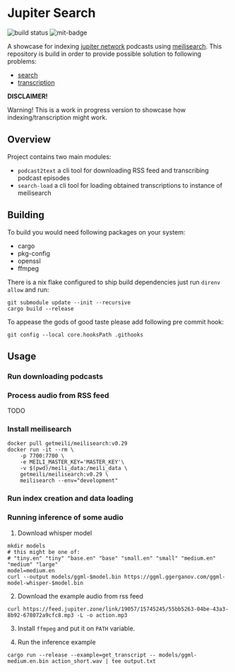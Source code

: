 # Jupiter Search

![build status](https://github.com/flakm/jupiter-search/actions/workflows/build.yml/badge.svg)
![mit-badge](https://img.shields.io/badge/license-MIT-blue.svg)

A showcase for indexing [jupiter network](https://www.jupiterbroadcasting.com/) podcasts using [meilisearch](https://www.meilisearch.com/).
This repository is build in order to provide possible solution to following problems:

- [search](https://github.com/JupiterBroadcasting/jupiterbroadcasting.com/issues/26)
- [transcription](https://github.com/JupiterBroadcasting/jupiterbroadcasting.com/issues/301)

**DISCLAIMER!**

Warning! This is a work in progress version to showcase how indexing/transcription might work.

## Overview

Project contains two main modules:

* `podcast2text` a cli tool for downloading RSS feed and transcribing podcast episodes 
* `search-load` a cli tool for loading obtained transcriptions to
  instance of meilisearch


## Building

To build you would need following packages on your system:

- cargo
- pkg-config
- openssl
- ffmpeg

There is a nix flake configured to ship build dependencies
just run `direnv allow` and run:

```shell
git submodule update --init --recursive
cargo build --release
```

To appease the gods of good taste please add following pre commit hook:

```
git config --local core.hooksPath .githooks
```

## Usage

### Run downloading podcasts

### Process audio from RSS feed

TODO


### Install meilisearch

```shell
docker pull getmeili/meilisearch:v0.29
docker run -it --rm \
    -p 7700:7700 \
    -e MEILI_MASTER_KEY='MASTER_KEY'\
    -v $(pwd)/meili_data:/meili_data \
    getmeili/meilisearch:v0.29 \
    meilisearch --env="development"
```

### Run index creation and data loading

### Running inference of some audio

1. Download whisper model

```
mkdir models
# this might be one of:
# "tiny.en" "tiny" "base.en" "base" "small.en" "small" "medium.en" "medium" "large"
model=medium.en
curl --output models/ggml-$model.bin https://ggml.ggerganov.com/ggml-model-whisper-$model.bin
```
2. Download the example audio from rss feed

```
curl https://feed.jupiter.zone/link/19057/15745245/55bb5263-04be-43a3-8b92-678072a9cfc8.mp3 -L -o action.mp3
```

3. Install `ffmpeg` and put it on `PATH` variable.

4. Run the inference example

```
cargo run --release --example=get_transcript -- models/ggml-medium.en.bin action_short.wav | tee output.txt
```
